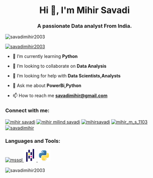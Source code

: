 <h1 align="center">Hi 👋, I'm Mihir Savadi</h1>
<h3 align="center">A passionate Data analyst From India.</h3>

<p align="left"> <img src="https://komarev.com/ghpvc/?username=savadimihir2003&label=Profile%20views&color=0e75b6&style=flat" alt="savadimihir2003" /> </p>

<p align="left"> <a href="https://github.com/ryo-ma/github-profile-trophy"><img src="https://github-profile-trophy.vercel.app/?username=savadimihir2003" alt="savadimihir2003" /></a> </p>

- 🌱 I’m currently learning **Python**

- 👯 I’m looking to collaborate on **Data Analysis**

- 🤝 I’m looking for help with **Data Scientists,Analysts**

- 💬 Ask me about **PowerBi,Python**

- 📫 How to reach me **savadimihir@gmail.com**

<h3 align="left">Connect with me:</h3>
<p align="left">
<a href="https://linkedin.com/in/mihir savadi" target="blank"><img align="center" src="https://raw.githubusercontent.com/rahuldkjain/github-profile-readme-generator/master/src/images/icons/Social/linked-in-alt.svg" alt="mihir savadi" height="30" width="40" /></a>
<a href="https://kaggle.com/mihir milind savadi" target="blank"><img align="center" src="https://raw.githubusercontent.com/rahuldkjain/github-profile-readme-generator/master/src/images/icons/Social/kaggle.svg" alt="mihir milind savadi" height="30" width="40" /></a>
<a href="https://fb.com/mihirsavadi" target="blank"><img align="center" src="https://raw.githubusercontent.com/rahuldkjain/github-profile-readme-generator/master/src/images/icons/Social/facebook.svg" alt="mihirsavadi" height="30" width="40" /></a>
<a href="https://instagram.com/mihir_m_s_1103" target="blank"><img align="center" src="https://raw.githubusercontent.com/rahuldkjain/github-profile-readme-generator/master/src/images/icons/Social/instagram.svg" alt="mihir_m_s_1103" height="30" width="40" /></a>
<a href="https://www.hackerrank.com/savadimihir" target="blank"><img align="center" src="https://raw.githubusercontent.com/rahuldkjain/github-profile-readme-generator/master/src/images/icons/Social/hackerrank.svg" alt="savadimihir" height="30" width="40" /></a>
</p>

<h3 align="left">Languages and Tools:</h3>
<p align="left"> <a href="https://www.microsoft.com/en-us/sql-server" target="_blank" rel="noreferrer"> <img src="https://www.svgrepo.com/show/303229/microsoft-sql-server-logo.svg" alt="mssql" width="40" height="40"/> </a> <a href="https://pandas.pydata.org/" target="_blank" rel="noreferrer"> <img src="https://raw.githubusercontent.com/devicons/devicon/2ae2a900d2f041da66e950e4d48052658d850630/icons/pandas/pandas-original.svg" alt="pandas" width="40" height="40"/> </a> <a href="https://www.python.org" target="_blank" rel="noreferrer"> <img src="https://raw.githubusercontent.com/devicons/devicon/master/icons/python/python-original.svg" alt="python" width="40" height="40"/> </a> </p>

<p><img align="center" src="https://github-readme-stats.vercel.app/api/top-langs?username=savadimihir2003&show_icons=true&locale=en&layout=compact" alt="savadimihir2003" /></p>
